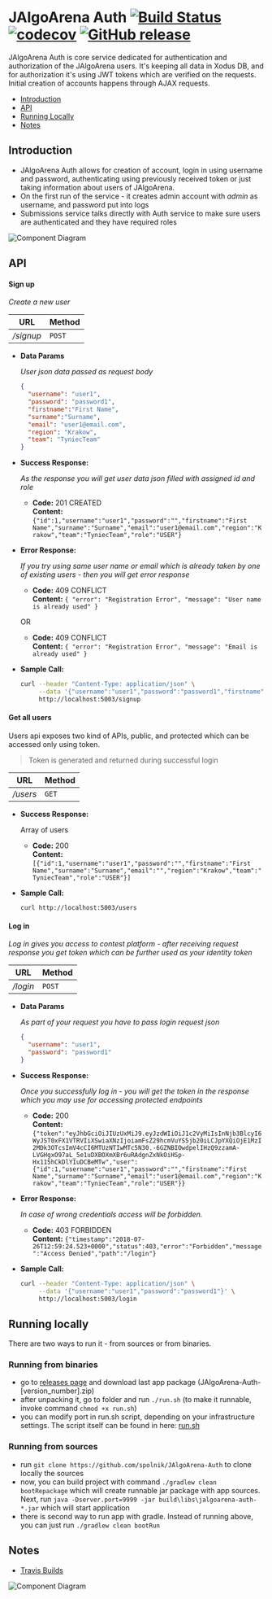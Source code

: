 # JAlgoArena Auth [![Build Status](https://travis-ci.org/spolnik/JAlgoArena-Auth.svg?branch=master)](https://travis-ci.org/spolnik/JAlgoArena-Auth) [![codecov](https://codecov.io/gh/spolnik/JAlgoArena-Auth/branch/master/graph/badge.svg)](https://codecov.io/gh/spolnik/JAlgoArena-Auth) [![GitHub release](https://img.shields.io/github/release/spolnik/jalgoarena-auth.svg)]()

JAlgoArena Auth is core service dedicated for authentication and authorization of the JAlgoArena users. It's keeping all data in Xodus DB, and for authorization it's using JWT tokens which are verified on the requests. Initial creation of accounts happens through AJAX requests.

- [Introduction](#introduction)
- [API](#api)
- [Running Locally](#running-locally)
- [Notes](#notes)

## Introduction

- JAlgoArena Auth allows for creation of account, login in using username and password, authenticating using previously received token or just taking information about users of JAlgoArena.
- On the first run of the service - it creates admin account with _admin_ as username, and password put into logs
- Submissions service talks directly with Auth service to make sure users are authenticated and they have required roles

![Component Diagram](https://github.com/spolnik/JAlgoArena-Auth/raw/master/design/component_diagram.png)

## API

#### Sign up

  _Create a new user_

|URL|Method|
|---|------|
|_/signup_|`POST`|

* **Data Params**

  _User json data passed as request body_
  
  ```json
  {
    "username": "user1",
    "password": "password1",
    "firstname":"First Name",
    "surname":"Surname",
    "email": "user1@email.com",
    "region": "Krakow",
    "team": "TyniecTeam"
  }
  ```

* **Success Response:**

  _As the response you will get user data json filled with assigned id and role_

  * **Code:** 201 CREATED <br />
    **Content:** `{"id":1,"username":"user1","password":"","firstname":"First Name","surname":"Surname","email":"user1@email.com","region":"Krakow","team":"TyniecTeam","role":"USER"}`

* **Error Response:**

  _If you try using same user name or email which is already taken by one of existing users - then you will get error response_

  * **Code:** 409 CONFLICT <br />
    **Content:** `{ "error": "Registration Error", "message": "User name is already used" }`

  OR

  * **Code:** 409 CONFLICT <br />
    **Content:** `{ "error": "Registration Error", "message": "Email is already used" }`

* **Sample Call:**

  ```bash
  curl --header "Content-Type: application/json" \
       --data '{"username":"user1","password":"password1","firstname":"First Name","surname":"Surname","email":"user1@email.com","region":"Krakow","team":"TyniecTeam"}' \
       http://localhost:5003/signup
  ```

#### Get all users

Users api exposes two kind of APIs, public, and protected which can be accessed only using token.

> Token is generated and returned during successful login  

|URL|Method|
|---|------|
|_/users_|`GET`|

* **Success Response:**
  
  Array of users

  * **Code:** 200 <br />
    **Content:** `[{"id":1,"username":"user1","password":"","firstname":"First Name","surname":"Surname","email":"","region":"Krakow","team":"TyniecTeam","role":"USER"}]`
 
* **Sample Call:**

  `curl http://localhost:5003/users` 
 
#### Log in

  _Log in gives you access to contest platform - after receiving request response you get token which can be further used as your identity token_

|URL|Method|
|---|------|
|_/login_|`POST`|
  
* **Data Params**

  _As part of your request you have to pass login request json_
  
  ```json
  {
    "username": "user1",
    "password": "password1"
  }
  ```

* **Success Response:**
  
  _Once you successfully log in - you will get the token in the response which you may use for accessing protected endpoints_

  * **Code:** 200 <br />
    **Content:** `{"token":"eyJhbGciOiJIUzUxMiJ9.eyJzdWIiOiJ1c2VyMiIsInNjb3BlcyI6WyJST0xFX1VTRVIiXSwiaXNzIjoiamFsZ29hcmVuYS5jb20iLCJpYXQiOjE1MzI2MDk3OTcsImV4cCI6MTUzNTIwMTc5N30.-6GZNBIOwdpelIHzQ9zzamA-LVGHgxO97aL_5e1uDXBOXmXBr6uRAdgnZxNkOiHSp-Hx115hCkDlYIuDCBeMTw","user":{"id":1,"username":"user1","password":"","firstname":"First Name","surname":"Surname","email":"user1@email.com","region":"Krakow","team":"TyniecTeam","role":"USER"}}`
 
* **Error Response:**

  _In case of wrong credentials access will be forbidden._

  * **Code:** 403 FORBIDDEN <br />
    **Content:** `{"timestamp":"2018-07-26T12:59:24.523+0000","status":403,"error":"Forbidden","message":"Access Denied","path":"/login"}`

* **Sample Call:**

  ```bash
  curl --header "Content-Type: application/json" \
       --data '{"username":"user1","password":"password1"}' \
       http://localhost:5003/login
  ``` 

## Running locally

There are two ways to run it - from sources or from binaries.

### Running from binaries
- go to [releases page](https://github.com/spolnik/JAlgoArena-Auth/releases) and download last app package (JAlgoArena-Auth-[version_number].zip)
- after unpacking it, go to folder and run `./run.sh` (to make it runnable, invoke command `chmod +x run.sh`)
- you can modify port in run.sh script, depending on your infrastructure settings. The script itself can be found in here: [run.sh](run.sh)

### Running from sources
- run `git clone https://github.com/spolnik/JAlgoArena-Auth` to clone locally the sources
- now, you can build project with command `./gradlew clean bootRepackage` which will create runnable jar package with app sources. Next, run `java -Dserver.port=9999 -jar build\libs\jalgoarena-auth-*.jar` which will start application
- there is second way to run app with gradle. Instead of running above, you can just run `./gradlew clean bootRun`

## Notes
- [Travis Builds](https://travis-ci.org/spolnik)

![Component Diagram](https://github.com/spolnik/JAlgoArena/raw/master/design/JAlgoArena_Logo.png)
